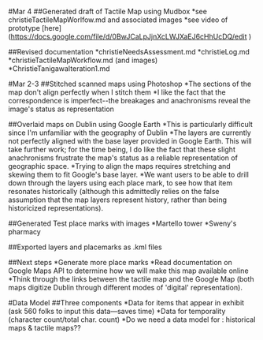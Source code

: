 #Mar 4
##Generated draft of Tactile Map using Mudbox
*see christieTactileMapWorlfow.md and associated images
*see video of prototype [here] (https://docs.google.com/file/d/0BwJCaLpJjnXcLWJXaEJ6cHhUcDQ/edit )

##Revised documentation
*christieNeedsAssessment.md
*christieLog.md
*christieTactileMapWorkflow.md (and images)
*ChristieTanigawaIteration1.md

#Mar 2-3
##Stitched scanned maps using Photoshop
*The sections of the map don't align perfectly when I stitch them
*I like the fact that the correspondence is imperfect--the breakages and anachronisms reveal the image's status as representation

##Overlaid maps on Dublin using Google Earth
*This is particularly difficult since I'm unfamiliar with the geography of Dublin
*The layers are currently not perfectly aligned with the base layer provided in Google Earth. This will take further work; for the time being, I do like the fact that these slight anachronisms frustrate the map's status as a reliable representation of geographic space.
*Trying to align the maps requires stretching and skewing them to fit Google's base layer.
*We want users to be able to drill down through the layers using each place mark,   to see how that item resonates historically (although this admittedly relies on the false assumption that the map layers represent history, rather than being historicized representations).

##Generated Test place marks with images
*Martello tower
*Sweny's pharmacy

##Exported layers and placemarks as .kml files

##Next steps
*Generate more place marks
*Read documentation on Google Maps API to determine how we will make this map available online
*Think through the links between the tactile map and the Google Map (both maps digitize Dublin through different modes of 'digital' representation).


#Data Model
##Three components
*Data for items that appear in exhibit (ask 560 folks to input this data—saves time)
*Data for temporality (character count/total char. count)
*Do we need a data model for : historical maps & tactile maps??
